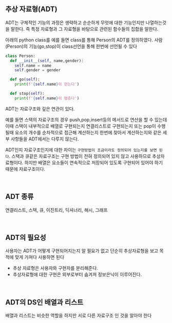 ## 추상 자료형(ADT)
ADT는 구체적인 기능의 과정은 생략하고 순순하게 무엇에 대한 기능인지만 나열하는것을 말한다. 즉 특정 자료형과 그 자료형을 바탕으로 관련된 함수들의 집합을 말한다.     

아래의 python class를 예를 들면 class를 통해 Person의 ADT를 정의하였다. 사람(Person)의 기능(go,stop)이 class선언을 통해 한번에 선언될 수 있다

```python
class Person:
  def __init__(self, name,gender):
    self.name = name
    self.gender = gender

  def go(self):
    print(f'{self.name}이 걷는다')

  def stop(self):
    print(f'{self.name}이 멈춘다')
```
ADT는 자료구조와 깊은 연관이 있다.    

예를 들면 스택의 자료구조의 경우 push,pop,insert등의 메서드로 연산을 할 수 있는데 이때 스택이 내부적으로 배열로 구현되는지 연결리스트로 구현되는지 또는 pop이 수행될때 요소의 개수를 순차적으로 접근해 계산하는지 한번에 찾아서 계산하는지와 같은 세부 사항들을 ADT에서는 다루지 않는다.    

ADT인지 자료구조인지에 대한 차이는 ```구현방법이 조금이라도 정의되어 있는지를 보면 된다```. 스택과 큐같은 자료구조는 구현 방법이 전혀 정의되어 있지 않고 사용하므로 추상자료형이다. 하지만 배열은 요소들이 연속적으로 저장되어 있도록 구현되어 있어야 하기 때문에 자료구조이다.    

<br>

## ADT 종류
연결리스트, 스택, 큐, 이진트리, 딕셔너리, 해시, 그래프   

<br>

## ADT의 필요성    
사용자는 ADT가 어떻게 구현되어지는지 알 필요가 없고 단순히 추상자료형을 보고 목적에 맞게 가져다 사용하면 된다    
- 추상 자료형은 사용자와 구현자를 분리해준다.    
- 추상자료형에 대한 구현은 외부로부터 숨겨져 정보은닉이 이루어진다.    

<br>

## ADT의 DS인 배열과 리스트
배열과 리스트는 비슷한 역할을 하지만 서로 다른 자료구조 인 것을 알아야 한다   
